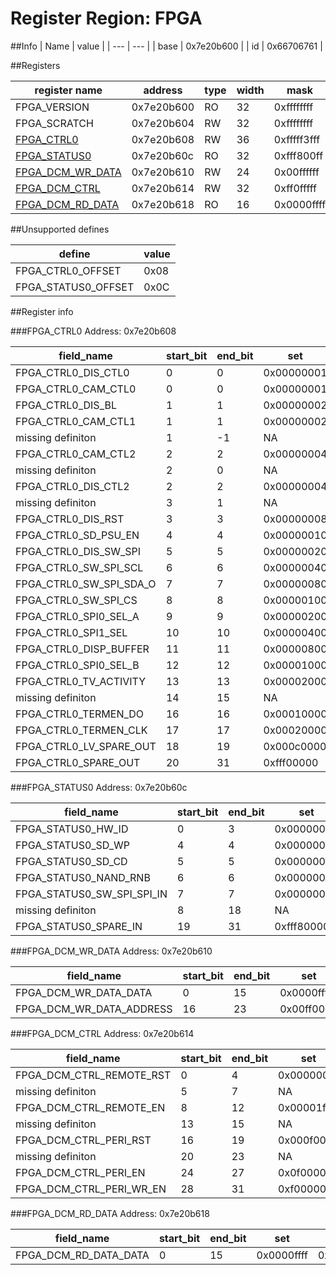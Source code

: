 # Register Region: FPGA


##Info
| Name | value |
| --- | --- |
| base | 0x7e20b600 |
| id | 0x66706761 |

##Registers

| register name | address | type | width | mask | reset |
| --- | --- | --- | --- | --- | --- |
| FPGA_VERSION | 0x7e20b600 | RO | 32 | 0xffffffff |  |
| FPGA_SCRATCH | 0x7e20b604 | RW | 32 | 0xffffffff |  |
| [FPGA_CTRL0](#fpga_ctrl0) | 0x7e20b608 | RW | 36 | 0xfffff3fff |  |
| [FPGA_STATUS0](#fpga_status0) | 0x7e20b60c | RO | 32 | 0xfff800ff |  |
| [FPGA_DCM_WR_DATA](#fpga_dcm_wr_data) | 0x7e20b610 | RW | 24 | 0x00ffffff |  |
| [FPGA_DCM_CTRL](#fpga_dcm_ctrl) | 0x7e20b614 | RW | 32 | 0xff0fffff |  |
| [FPGA_DCM_RD_DATA](#fpga_dcm_rd_data) | 0x7e20b618 | RO | 16 | 0x0000ffff |  |

##Unsupported defines

| define | value |
| --- | --- |
| FPGA_CTRL0_OFFSET | 0x08 |
| FPGA_STATUS0_OFFSET | 0x0C |

##Register info


###FPGA_CTRL0
 Address: 0x7e20b608

| field_name | start_bit | end_bit | set | clear | reset |
| --- | --- | --- | --- | --- | --- |
| FPGA_CTRL0_DIS_CTL0 | 0 | 0 | 0x00000001 | 0xfffffffe |  |
| FPGA_CTRL0_CAM_CTL0 | 0 | 0 | 0x00000001 | 0xfffffffe |  |
| FPGA_CTRL0_DIS_BL | 1 | 1 | 0x00000002 | 0xfffffffd |  |
| FPGA_CTRL0_CAM_CTL1 | 1 | 1 | 0x00000002 | 0xfffffffd |  |
| missing definiton | 1 | -1 | NA | NA | NA |
| FPGA_CTRL0_CAM_CTL2 | 2 | 2 | 0x00000004 | 0xfffffffb |  |
| missing definiton | 2 | 0 | NA | NA | NA |
| FPGA_CTRL0_DIS_CTL2 | 2 | 2 | 0x00000004 | 0xfffffffb |  |
| missing definiton | 3 | 1 | NA | NA | NA |
| FPGA_CTRL0_DIS_RST | 3 | 3 | 0x00000008 | 0xfffffff7 |  |
| FPGA_CTRL0_SD_PSU_EN | 4 | 4 | 0x00000010 | 0xffffffef |  |
| FPGA_CTRL0_DIS_SW_SPI | 5 | 5 | 0x00000020 | 0xffffffdf |  |
| FPGA_CTRL0_SW_SPI_SCL | 6 | 6 | 0x00000040 | 0xffffffbf |  |
| FPGA_CTRL0_SW_SPI_SDA_O | 7 | 7 | 0x00000080 | 0xffffff7f |  |
| FPGA_CTRL0_SW_SPI_CS | 8 | 8 | 0x00000100 | 0xfffffeff |  |
| FPGA_CTRL0_SPI0_SEL_A | 9 | 9 | 0x00000200 | 0xfffffdff |  |
| FPGA_CTRL0_SPI1_SEL | 10 | 10 | 0x00000400 | 0xfffffbff |  |
| FPGA_CTRL0_DISP_BUFFER | 11 | 11 | 0x00000800 | 0xfffff7ff |  |
| FPGA_CTRL0_SPI0_SEL_B | 12 | 12 | 0x00001000 | 0xffffefff |  |
| FPGA_CTRL0_TV_ACTIVITY | 13 | 13 | 0x00002000 | 0xffffdfff |  |
| missing definiton | 14 | 15 | NA | NA | NA |
| FPGA_CTRL0_TERMEN_DO | 16 | 16 | 0x00010000 | 0xfffeffff |  |
| FPGA_CTRL0_TERMEN_CLK | 17 | 17 | 0x00020000 | 0xfffdffff |  |
| FPGA_CTRL0_LV_SPARE_OUT | 18 | 19 | 0x000c0000 | 0xfff3ffff |  |
| FPGA_CTRL0_SPARE_OUT | 20 | 31 | 0xfff00000 | 0x000fffff |  |

###FPGA_STATUS0
 Address: 0x7e20b60c

| field_name | start_bit | end_bit | set | clear | reset |
| --- | --- | --- | --- | --- | --- |
| FPGA_STATUS0_HW_ID | 0 | 3 | 0x0000000f | 0xfffffff0 |  |
| FPGA_STATUS0_SD_WP | 4 | 4 | 0x00000010 | 0xffffffef |  |
| FPGA_STATUS0_SD_CD | 5 | 5 | 0x00000020 | 0xffffffdf |  |
| FPGA_STATUS0_NAND_RNB | 6 | 6 | 0x00000040 | 0xffffffbf |  |
| FPGA_STATUS0_SW_SPI_SPI_IN | 7 | 7 | 0x00000080 | 0xffffff7f |  |
| missing definiton | 8 | 18 | NA | NA | NA |
| FPGA_STATUS0_SPARE_IN | 19 | 31 | 0xfff80000 | 0x0007ffff |  |

###FPGA_DCM_WR_DATA
 Address: 0x7e20b610

| field_name | start_bit | end_bit | set | clear | reset |
| --- | --- | --- | --- | --- | --- |
| FPGA_DCM_WR_DATA_DATA | 0 | 15 | 0x0000ffff | 0xffff0000 |  |
| FPGA_DCM_WR_DATA_ADDRESS | 16 | 23 | 0x00ff0000 | 0xff00ffff |  |

###FPGA_DCM_CTRL
 Address: 0x7e20b614

| field_name | start_bit | end_bit | set | clear | reset |
| --- | --- | --- | --- | --- | --- |
| FPGA_DCM_CTRL_REMOTE_RST | 0 | 4 | 0x0000001f | 0xffffffe0 |  |
| missing definiton | 5 | 7 | NA | NA | NA |
| FPGA_DCM_CTRL_REMOTE_EN | 8 | 12 | 0x00001f00 | 0xffffe0ff |  |
| missing definiton | 13 | 15 | NA | NA | NA |
| FPGA_DCM_CTRL_PERI_RST | 16 | 19 | 0x000f0000 | 0xfff0ffff |  |
| missing definiton | 20 | 23 | NA | NA | NA |
| FPGA_DCM_CTRL_PERI_EN | 24 | 27 | 0x0f000000 | 0xf0ffffff |  |
| FPGA_DCM_CTRL_PERI_WR_EN | 28 | 31 | 0xf0000000 | 0x0fffffff |  |

###FPGA_DCM_RD_DATA
 Address: 0x7e20b618

| field_name | start_bit | end_bit | set | clear | reset |
| --- | --- | --- | --- | --- | --- |
| FPGA_DCM_RD_DATA_DATA | 0 | 15 | 0x0000ffff | 0xffff0000 |  |
